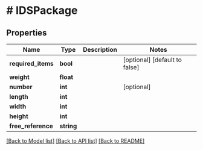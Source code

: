 # # IDSPackage

## Properties

Name | Type | Description | Notes
------------ | ------------- | ------------- | -------------
**required_items** | **bool** |  | [optional] [default to false]
**weight** | **float** |  |
**number** | **int** |  | [optional]
**length** | **int** |  |
**width** | **int** |  |
**height** | **int** |  |
**free_reference** | **string** |  |

[[Back to Model list]](../../README.md#models) [[Back to API list]](../../README.md#endpoints) [[Back to README]](../../README.md)
